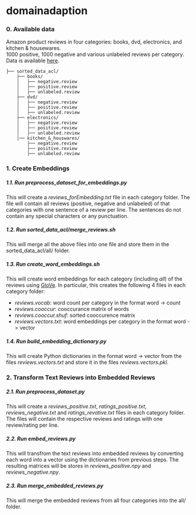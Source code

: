 # domainadaption

### 0. Available data
Amazon product reviews in four categories: books, dvd, electronics, and kitchen & housewares.<br>
1000 positive, 1000 negative and various unlabeled reviews per category.<br>
Data is available [here](https://www.cs.jhu.edu/~mdredze/datasets/sentiment/index2.html).
```
├── sorted_data_acl/
    ├── books/
    │   ├── negative.review
    │   ├── positive.review
    │   ├── unlabeled.review
    ├── dvd/
    │   ├── negative.review
    │   ├── positive.review
    │   ├── unlabeled.review
    ├── electronics/
    │   ├── negative.review
    │   ├── positive.review
    │   ├── unlabeled.review
    |── kitchen_&_houswares/
        ├── negative.review
        ├── positive.review
        ├── unlabeled.review
```

### 1. Create Embeddings
##### 1.1. Run *preprocess_dataset_for_embeddings.py*<br>
  This will create a *reviews_forEmbedding.txt* file in each category folder. The file will contain all reviews (positive, negative and unlabeled) of that categories with one sentence of a review per line. The sentences do not contain any special characters or any punctuation. 

##### 1.2. Run *sorted_data_acl/merge_reviews.sh*<br>
  This will merge all the above files into one file and store them in the sorted_data_acl/all/ folder.

##### 1.3. Run *create_word_embeddings.sh*<br>
  This will create word embeddings for each category (including *all*) of the reviews using [GloVe](https://github.com/stanfordnlp/GloVe). In particular, this creates the following 4 files in each category folder:
  * *reviews.vocab*: word count per category in the format word -> count
  * *reviews.cooccur*: cooccurance matrix of words
  * *reviews.cooccur.shuf*: sorted cooccurence matrix
  * *reviews.vectors.txt*: word embeddings per category in the format word -> vector
  
##### 1.4. Run *build_embedding_dictionary.py*<br>
  This will create Python dictionaries in the format word -> vector from the files *reviews.vectors.txt* and store it in the files *reviews.vectors.pkl*.

### 2. Transform Text Reviews into Embedded Reviews
##### 2.1. Run *preprocess_dataset.py*<br>
  This will create a *reviews_positive.txt*, *ratings_positive.txt*, *reviews_negative.txt* and *ratings_revative.txt* files in each category folder. The files will contain the respective reviews and ratings with one review/rating per line. 

##### 2.2. Run *embed_reviews.py*<br>
  This will transfrom the text reviews into embedded reviews by converting each word into a vector using the dictionaries from previous steps. The resulting matrices will be stores in *reviews_positive.npy* and *reviews_negative.npy*.

##### 2.3. Run *merge_embedded_reviews.py*<br>
  This will merge the embedded reviews from all four categories into the all/ folder.
